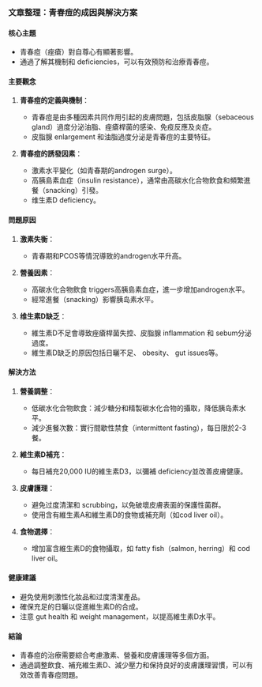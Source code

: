 ### 文章整理：青春痘的成因與解決方案

#### 核心主題
- 青春痘（痤瘡）對自尊心有顯著影響。
- 通過了解其機制和 deficiencies，可以有效預防和治療青春痘。

#### 主要觀念
1. **青春痘的定義與機制**：
   - 青春痘是由多種因素共同作用引起的皮膚問題，包括皮脂腺（sebaceous gland）過度分泌油脂、痤瘡桿菌的感染、免疫反應及炎症。
   - 皮脂腺 enlargement 和油脂過度分泌是青春痘的主要特征。

2. **青春痘的誘發因素**：
   - 激素水平變化（如青春期的androgen surge）。
   - 高胰島素血症（insulin resistance），通常由高碳水化合物飲食和頻繁進餐（snacking）引發。
   - 维生素D deficiency。

#### 問題原因
1. **激素失衡**：
   - 青春期和PCOS等情況導致的androgen水平升高。

2. **營養因素**：
   - 高碳水化合物飲食 triggers高胰島素血症，進一步增加androgen水平。
   - 經常進餐（snacking）影響胰岛素水平。

3. **维生素D缺乏**：
   - 維生素D不足會導致痤瘡桿菌失控、皮脂腺 inflammation 和 sebum分泌過度。
   - 維生素D缺乏的原因包括日曬不足、 obesity、 gut issues等。

#### 解決方法
1. **營養調整**：
   - 低碳水化合物飲食：減少糖分和精製碳水化合物的攝取，降低胰岛素水平。
   - 減少進餐次數：實行間歇性禁食（intermittent fasting），每日限於2-3餐。

2. **維生素D補充**：
   - 每日補充20,000 IU的維生素D3，以彌補 deficiency並改善皮膚健康。

3. **皮膚護理**：
   - 避免过度清潔和 scrubbing，以免破壞皮膚表面的保護性菌群。
   - 使用含有維生素A和維生素D的食物或補充劑（如cod liver oil）。

4. **食物選擇**：
   - 增加富含維生素D的食物攝取，如 fatty fish（salmon, herring）和 cod liver oil。

#### 健康建議
- 避免使用刺激性化妝品和过度清潔產品。
- 確保充足的日曬以促進維生素D的合成。
- 注意 gut health 和 weight management，以提高維生素D水平。

#### 結論
- 青春痘的治療需要綜合考慮激素、營養和皮膚護理等多個方面。
- 通過調整飲食、補充維生素D、減少壓力和保持良好的皮膚護理習慣，可以有效改善青春痘問題。
